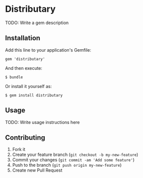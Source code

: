 # Distributary

TODO: Write a gem description

## Installation

Add this line to your application's Gemfile:

    gem 'distributary'

And then execute:

    $ bundle

Or install it yourself as:

    $ gem install distributary

## Usage

TODO: Write usage instructions here

## Contributing

1. Fork it
2. Create your feature branch (`git checkout -b my-new-feature`)
3. Commit your changes (`git commit -am 'Add some feature'`)
4. Push to the branch (`git push origin my-new-feature`)
5. Create new Pull Request

